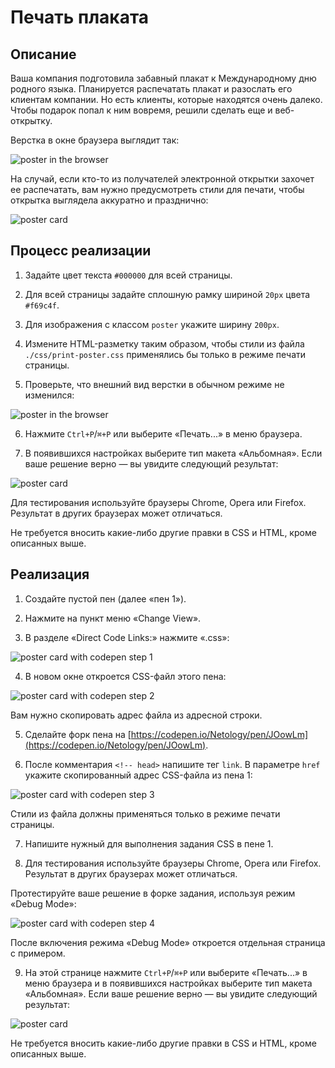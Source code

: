 # Печать плаката

## Описание
Ваша компания подготовила забавный плакат к Международному дню родного языка. Планируется распечатать плакат и разослать его клиентам компании. Но есть клиенты, которые находятся очень далеко. Чтобы подарок попал к ним вовремя, решили сделать еще и веб-открытку.

Верстка в окне браузера выглядит так:

![poster in the browser](../../sources/media-queries-poster-page.jpg)

На случай, если кто-то из получателей электронной открытки захочет ее распечатать, вам нужно предусмотреть стили для печати, чтобы открытка выглядела аккуратно и празднично:

![poster card](../../sources/media-queries-poster-card.jpg)

## Процесс реализации

1. Задайте цвет текста `#000000` для всей страницы.

2. Для всей страницы задайте сплошную рамку шириной `20px` цвета `#f69c4f`.

3. Для изображения с классом `poster` укажите ширину `200px`.

4. Измените HTML-разметку таким образом, чтобы стили из файла `./css/print-poster.css` применялись бы только в режиме печати страницы.

5. Проверьте, что внешний вид верстки в обычном режиме не изменился:

![poster in the browser](../../sources/media-queries-poster-page.jpg)

6. Нажмите `Ctrl+P`/`⌘+P` или выберите «Печать...» в меню браузера.

7. В появившихся настройках выберите тип макета «Альбомная». Если ваше решение верно &mdash; вы увидите следующий результат:

![poster card](../../sources/media-queries-poster-card.jpg)

Для тестирования используйте браузеры Chrome, Opera или Firefox. Результат в других браузерах может отличаться.

Не требуется вносить какие-либо другие правки в CSS и HTML, кроме описанных выше.

## Реализация

1. Создайте пустой пен (далее «пен 1»).

2. Нажмите на пункт меню «Change View».

3. В разделе «Direct Code Links:» нажмите «.css»:

![poster card with codepen step 1](../../sources/media-queries-poster-step0.jpg)

4. В новом окне откроется CSS-файл этого пена:
 
![poster card with codepen step 2](../../sources/media-queries-poster-step1.jpg)

Вам нужно скопировать адрес файла из адресной строки.

5. Сделайте форк пена на [https://codepen.io/Netology/pen/JOowLm](https://codepen.io/Netology/pen/JOowLm).

6. После комментария `<!-- head>` напишите тег `link`. В параметре `href` укажите скопированный адрес CSS-файла из пена 1:

![poster card with codepen step 3](../../sources/media-queries-poster-step2.jpg)

Стили из файла должны применяться только в режиме печати страницы. 

7. Напишите нужный для выполнения задания CSS в пене 1.

8. Для тестирования используйте браузеры Chrome, Opera или Firefox. Результат в других браузерах может отличаться.

Протестируйте ваше решение в форке задания, используя режим «Debug Mode»:

![poster card with codepen step 4](../../sources/media-queries-poster-step3.jpg)

После включения режима «Debug Mode» откроется отдельная страница с примером.

9. На этой странице нажмите `Ctrl+P`/`⌘+P` или выберите «Печать...» в меню браузера и в появившихся настройках выберите тип макета «Альбомная».
Если ваше решение верно &mdash; вы увидите следующий результат:
   
![poster card](../../sources/media-queries-poster-card.jpg)

Не требуется вносить какие-либо другие правки в CSS и HTML, кроме описанных выше.
